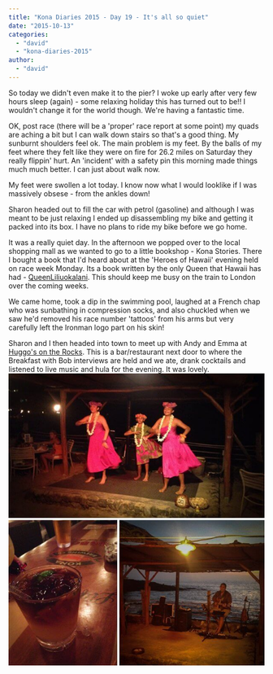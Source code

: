 ```yaml
---
title: "Kona Diaries 2015 - Day 19 - It's all so quiet"
date: "2015-10-13"
categories: 
  - "david"
  - "kona-diaries-2015"
author: 
  - "david"
---
```


So today we didn't even make it to the pier? I woke up early after very few hours sleep (again) - some relaxing holiday this has turned out to be!! I wouldn't change it for the world though. We're having a fantastic time.

OK, post race (there will be a 'proper' race report at some point) my quads are aching a bit but I can walk down stairs so that's a good thing. My sunburnt shoulders feel ok. The main problem is my feet. By the balls of my feet where they felt like they were on fire for 26.2 miles on Saturday they really flippin' hurt. An 'incident' with a safety pin this morning made things much much better. I can just about walk now.

My feet were swollen a lot today. I know now what I would looklike if I was massively obsese - from the ankles down!

Sharon headed out to fill the car with petrol (gasoline) and although I was meant to be just relaxing I ended up disassembling my bike and getting it packed into its box. I have no plans to ride my bike before we go home.

It was a really quiet day. In the afternoon we popped over to the local shopping mall as we wanted to go to a little bookshop - Kona Stories. There I bought a book that I'd heard about at the 'Heroes of Hawaii' evening held on race week Monday. Its a book written by the only Queen that Hawaii has had - [QueenLiliuokalani](https://en.wikipedia.org/wiki/Liliuokalani). This should keep me busy on the train to London over the coming weeks.

We came home, took a dip in the swimming pool, laughed at a French chap who was sunbathing in compression socks, and also chuckled when we saw he'd removed his race number 'tattoos' from his arms but very carefully left the Ironman logo part on his skin!

Sharon and I then headed into town to meet up with Andy and Emma at [Huggo's on the Rocks](http://huggosontherocks.com/). This is a bar/restaurant next door to where the Breakfast with Bob interviews are held and we ate, drank cocktails and listened to live music and hula for the evening. It was lovely.![20151013-huggos](/images/2015/20151013-huggos.jpg)
